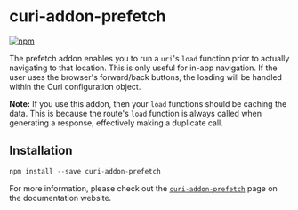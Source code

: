 # curi-addon-prefetch

[![npm][badge]][npm-link]

[badge]: https://img.shields.io/npm/v/curi-addon-prefetch.svg
[npm-link]: https://npmjs.com/package/curi-addon-prefetch

The prefetch addon enables you to run a `uri`'s `load` function prior to actually navigating to that location. This is only useful for in-app navigation. If the user uses the browser's forward/back buttons, the loading will be handled within the Curi configuration object.

**Note:** If you use this addon, then your `load` functions should be caching the data. This is because the route's `load` function is always called when generating a response, effectively making a duplicate call.

## Installation

```js
npm install --save curi-addon-prefetch
```

For more information, please check out the [`curi-addon-prefetch`](https://pshrmn.github.io/curi/packages/curi-addon-prefetch) page on the documentation website.
